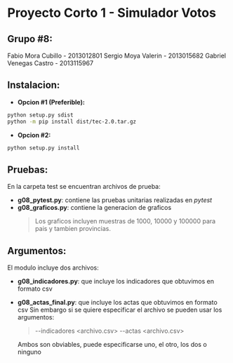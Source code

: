 Proyecto Corto 1 - Simulador Votos
======

Grupo #8:
------
Fabio Mora Cubillo - 2013012801
Sergio Moya Valerin - 2013015682
Gabriel Venegas Castro - 2013115967

Instalacion:
------
- **Opcion #1 (Preferible):**
```bash
python setup.py sdist
python -m pip install dist/tec-2.0.tar.gz
```
- **Opcion #2:**
```bash
python setup.py install
```

Pruebas:
------
En la carpeta test se encuentran archivos de prueba:
- **g08_pytest.py**: contiene las pruebas unitarias realizadas en *pytest*
- **g08_graficos.py**: contiene la generacion de graficos
  > Los graficos incluyen muestras de 1000, 10000 y 100000 para pais y tambien provincias.

Argumentos:
------
El modulo incluye dos archivos:
- **g08_indicadores.py**: que incluye los indicadores que obtuvimos en formato csv
- **g08_actas_final.py**: que incluye los actas que obtuvimos en formato csv
Sin embargo si se quiere especificar el archivo se pueden usar los argumentos:
  > --indicadores <archivo.csv>
--actas <archivo.csv>

   Ambos son obviables, puede especificarse uno, el otro, los dos o ninguno